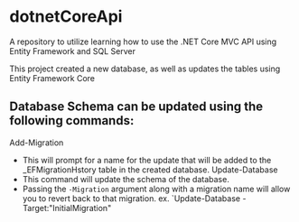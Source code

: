 # dotnetCoreApi
A repository to utilize learning how to use the .NET Core MVC API using Entity Framework and SQL Server

This project created a new database, as well as updates the tables using Entity Framework Core

## Database Schema can be updated using the following commands:
Add-Migration
  - This will prompt for a name for the update that will be added to the \_EFMigrationHstory table in the created database.
Update-Database
  - This command will update the schema of the database.
  - Passing the `-Migration` argument along with a migration name will allow you to revert back to that migration. 
    ex. `Update-Database -Target:"InitialMigration"
